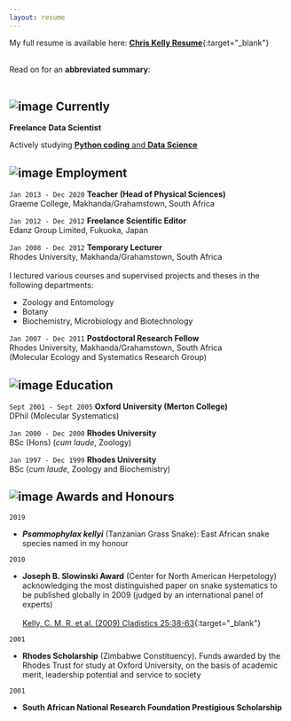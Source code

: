 ```yaml
---
layout: resume
---
```


My full resume is available here: [**<ins>Chris Kelly Resume</ins>**](https://github.com/Afrisnake/AFRISNAKE.github.io/blob/master/Kelly_CMR_Resume_General.pdf){:target="_blank"}<br/><br/>

Read on for an **abbreviated summary**:<br/><br/>


## ![image](https://user-images.githubusercontent.com/84908213/131848666-4ae63020-dc5b-41b0-951e-e772797f17a7.png)  Currently 

**Freelance Data Scientist**

Actively studying [**<ins>Python coding</ins>** and **<ins>Data Science</ins>**](https://afrisnake.github.io/courses/)


## ![image](https://user-images.githubusercontent.com/84908213/131842805-85951cdd-b01d-4e44-b27b-c98bccdd6754.png)  Employment

`Jan 2013 - Dec 2020`
__Teacher (Head of Physical Sciences)__<br/>
Graeme College, Makhanda/Grahamstown, South Africa

`Jan 2012 - Dec 2012`
__Freelance Scientific Editor__<br/>
Edanz Group Limited, Fukuoka, Japan

`Jan 2008 - Dec 2012`
__Temporary Lecturer__<br/>
Rhodes University, Makhanda/Grahamstown, South Africa<br/>
<br/>
I lectured various courses and supervised projects and theses in the following departments:
- Zoology and Entomology
- Botany
- Biochemistry, Microbiology and Biotechnology

`Jan 2007 - Dec 2011`
__Postdoctoral Research Fellow__<br/>
Rhodes University, Makhanda/Grahamstown, South Africa<br/>
(Molecular Ecology and Systematics Research Group)


## ![image](https://user-images.githubusercontent.com/84908213/131839590-21addf9d-a7a0-4d60-ad74-97f47b52089b.png)  Education 

`Sept 2001 - Sept 2005`
__Oxford University (Merton College)__<br/>
DPhil (Molecular Systematics)

`Jan 2000 - Dec 2000`
__Rhodes University__<br/>
BSc (Hons) (_cum laude_, Zoology)

`Jan 1997 - Dec 1999`
__Rhodes University__<br/>
BSc (_cum laude_, Zoology and Biochemistry)


## ![image](https://user-images.githubusercontent.com/84908213/131840409-5b02eef2-fa3b-41ea-b41d-69f52cb95872.png)  Awards and Honours

`2019`
- ***Psammophylax kellyi*** (Tanzanian Grass Snake): East African snake species named in my honour

`2010`
- **Joseph B. Slowinski Award** (Center for North American Herpetology) acknowledging the most distinguished paper on snake systematics to be published globally in 2009 (judged by an international panel of experts)<br/><br/>[<ins>Kelly, C. M. R. et al. (2009) Cladistics 25:38-63</ins>](https://onlinelibrary.wiley.com/doi/full/10.1111/j.1096-0031.2008.00237.x){:target="_blank"}

`2001`
- **Rhodes Scholarship** (Zimbabwe Constituency). Funds awarded by the Rhodes Trust for study at Oxford University, on the basis of academic merit, leadership potential and service to society<br/>

`2001`
- **South African National Research Foundation Prestigious Scholarship**


<!-- ### Footer

Last updated: August 2021 -->


